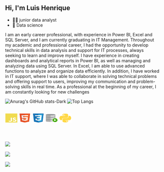 ## Hi, I'm Luis Henrique
- 👨‍💻 junior data analyst
- 🎯 Data science
   

I am an early career professional, with experience in Power BI, Excel and SQL Server, and I am currently graduating in IT Management. Throughout my academic and professional career, I had the opportunity to develop technical skills in data analysis and support for IT processes, always seeking to learn and improve myself.                                                                                                                                                                                                                     I have experience in creating dashboards and analytical reports in Power BI, as well as managing and analyzing data using SQL Server. In Excel, I am able to use advanced functions to analyze and organize data efficiently.
In addition, I have worked in IT support, where I was able to collaborate in solving technical problems and offering support to users, improving my communication and problem-solving skills in real time.
As a professional at the beginning of my career, I am constantly looking for new challenges



  <img height="180em" src="https://github-readme-stats.vercel.app/api?username=luis26-git&show_icons=true&theme=dark" alt="Anurag's GitHub stats-Dark" width="" />
  <img height="180em" src="https://github-readme-stats.vercel.app/api/top-langs/?username=luis26-git&layout=donut&theme=dark" alt="Top Langs" width="" />
</p>

<div style="display: inline_block"><br>

  <!--<img align="center" alt="Rafa-Ts" height="30" width="40" src="https://raw.githubusercontent.com/devicons/devicon/master/icons/typescript/typescript-plain.svg">  
   <img align="center" alt="Rafa-React" height="30" width="40" src="https://raw.githubusercontent.com/devicons/devicon/master/icons/react/react-original.svg"> 
  <img align="center" alt="Rafa-HTML" height="30" width="40" src="https://raw.githubusercontent.com/devicons/devicon/master/icons/nodejs/nodejs-original.svg"> -->   
   <img align="center" alt="Rafa-Js" height="30" width="40" src="https://raw.githubusercontent.com/devicons/devicon/master/icons/javascript/javascript-plain.svg">
  <img align="center" alt="Rafa-HTML" height="30" width="40" src="https://raw.githubusercontent.com/devicons/devicon/master/icons/html5/html5-original.svg">
  <img align="center" alt="Rafa-CSS" height="30" width="40" src="https://raw.githubusercontent.com/devicons/devicon/master/icons/css3/css3-original.svg">
  <img align="center" alt="Rafa-CSS" height="30" width="40" src="https://raw.githubusercontent.com/devicons/devicon/master/icons/sqldeveloper/sqldeveloper-original.svg">
  <img align="center" alt="Rafa-Js" height="30" width="40" src="https://raw.githubusercontent.com/devicons/devicon/master/icons/python/python-plain.svg">
 

</div> 

<BR><div> 
 
  <BR>  <a href="https://www.instagram.com/luis_henriqs16" target="_blank"><img src="https://img.shields.io/badge/-Instagram-%23E4405F?style=for-the-badge&logo=instagram&logoColor=white" target="_blank"></a>


  <a href = "mailto:luisgit26@gmail.com"><img src="https://img.shields.io/badge/-Gmail-%23333?style=for-the-badge&logo=gmail&logoColor=white" target="_blank"></a>

  <a href="https://www.linkedin.com/in/luis-henrique-solana-plana-%F0%9F%93%8A%F0%9F%93%88-92a3aa322/" target="_blank"><img src="https://img.shields.io/badge/-LinkedIn-%230077B5?style=for-the-badge&logo=linkedin&logoColor=white" target="_blank"></a> 
  
</div>
